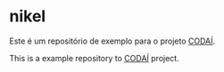 # nikel

Este é um repositório de exemplo para o projeto [CODAÍ](https://plataforma.growdev.com.br/).

This is a example repository to [CODAÍ](https://plataforma.growdev.com.br/) project.
